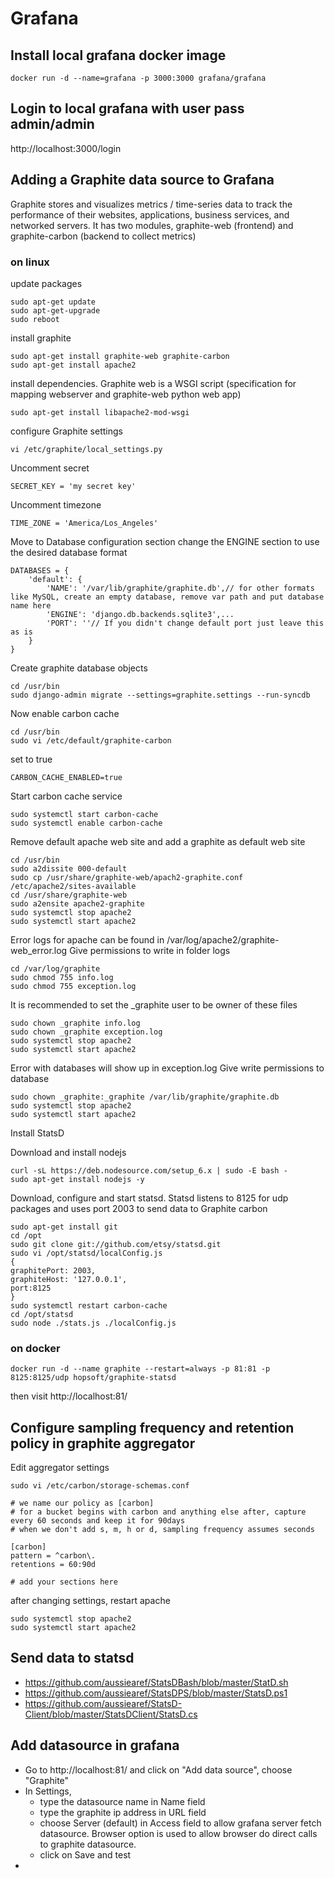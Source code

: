 # Grafana

## Install local grafana docker image
```
docker run -d --name=grafana -p 3000:3000 grafana/grafana
```

## Login to local grafana with user pass admin/admin
http://localhost:3000/login

## Adding a Graphite data source to Grafana

Graphite stores and visualizes metrics / time-series data to track the performance of their websites, applications, business services, and networked servers. 
It has two modules, graphite-web (frontend) and graphite-carbon (backend to collect metrics)
### on linux
update packages
```
sudo apt-get update
sudo apt-get-upgrade
sudo reboot
```
install graphite
```
sudo apt-get install graphite-web graphite-carbon
sudo apt-get install apache2
```

install dependencies. Graphite web is a WSGI script (specification for mapping webserver and graphite-web python web app)
```
sudo apt-get install libapache2-mod-wsgi
```

configure Graphite settings
```
vi /etc/graphite/local_settings.py
```
Uncomment secret
```
SECRET_KEY = 'my secret key'
```

Uncomment timezone
```
TIME_ZONE = 'America/Los_Angeles'
```

Move to Database configuration section change the ENGINE section to use the desired database format
```
DATABASES = {
	'default': {
		'NAME': '/var/lib/graphite/graphite.db',// for other formats like MySQL, create an empty database, remove var path and put database name here 
		'ENGINE': 'django.db.backends.sqlite3',...
		'PORT': ''// If you didn't change default port just leave this as is
	}
}
```

Create graphite database objects
```
cd /usr/bin
sudo django-admin migrate --settings=graphite.settings --run-syncdb
```

Now enable carbon cache
```
cd /usr/bin
sudo vi /etc/default/graphite-carbon
```
set to true
```
CARBON_CACHE_ENABLED=true
```

Start carbon cache service
```
sudo systemctl start carbon-cache
sudo systemctl enable carbon-cache
```

Remove default apache web site and add a graphite as default web site
```
cd /usr/bin
sudo a2dissite 000-default
sudo cp /usr/share/graphite-web/apach2-graphite.conf /etc/apache2/sites-available
cd /usr/share/graphite-web
sudo a2ensite apache2-graphite
sudo systemctl stop apache2
sudo systemctl start apache2
```
Error logs for apache can be found in /var/log/apache2/graphite-web_error.log
Give permissions to write in folder logs
```
cd /var/log/graphite
sudo chmod 755 info.log
sudo chmod 755 exception.log
```

It is recommended to set the _graphite user to be owner of these files
```
sudo chown _graphite info.log
sudo chown _graphite exception.log
sudo systemctl stop apache2
sudo systemctl start apache2
```
Error with databases will show up in exception.log
Give write permissions to database
```
sudo chown _graphite:_graphite /var/lib/graphite/graphite.db
sudo systemctl stop apache2
sudo systemctl start apache2
```

Install StatsD

Download and install nodejs
```
curl -sL https://deb.nodesource.com/setup_6.x | sudo -E bash -
sudo apt-get install nodejs -y
```

Download, configure and start statsd. Statsd listens to 8125 for udp packages and uses port 2003 to send data to Graphite carbon
```
sudo apt-get install git
cd /opt
sudo git clone git://github.com/etsy/statsd.git
sudo vi /opt/statsd/localConfig.js
{
graphitePort: 2003,
graphiteHost: '127.0.0.1',
port:8125
}
sudo systemctl restart carbon-cache
cd /opt/statsd
sudo node ./stats.js ./localConfig.js
```

### on docker
```
docker run -d --name graphite --restart=always -p 81:81 -p 8125:8125/udp hopsoft/graphite-statsd
```
then visit
http://localhost:81/

## Configure sampling frequency and retention policy in graphite aggregator

Edit aggregator settings
```
sudo vi /etc/carbon/storage-schemas.conf
```
```
# we name our policy as [carbon]
# for a bucket begins with carbon and anything else after, capture every 60 seconds and keep it for 90days
# when we don't add s, m, h or d, sampling frequency assumes seconds

[carbon]
pattern = ^carbon\.
retentions = 60:90d

# add your sections here
```
after changing settings, restart apache
```
sudo systemctl stop apache2
sudo systemctl start apache2
```

## Send data to statsd
- https://github.com/aussiearef/StatsDBash/blob/master/StatD.sh
- https://github.com/aussiearef/StatsDPS/blob/master/StatsD.ps1
- https://github.com/aussiearef/StatsD-Client/blob/master/StatsDClient/StatsD.cs

## Add datasource in grafana

- Go to http://localhost:81/ and click on "Add data source", choose "Graphite"
- In Settings, 
  - type the datasource name in Name field
  - type the graphite ip address in URL field
  - choose Server (default) in Access field to allow grafana server fetch datasource. Browser option is used to allow browser do direct calls to graphite datasource.
  - click on Save and test
- 

